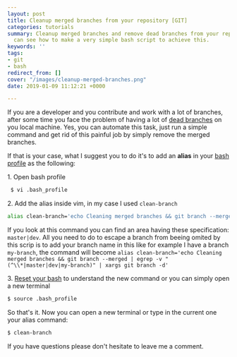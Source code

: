 ```yaml
---
layout: post
title: Cleanup merged branches from your repository [GIT]
categories: tutorials
summary: Cleanup merged branches and remove dead branches from your repository. You
  can see how to make a very simple bash script to achieve this.
keywords: ''
tags:
- git
- bash
redirect_from: []
cover: "/images/cleanup-merged-branches.png"
date: 2019-01-09 11:12:21 +0000

---
```

If you are a developer and you contribute and work with a lot of branches, after some time you face the problem of having a lot of [dead branches](https://stackoverflow.com/questions/27578521/git-remove-dead-branch-after-a-rebase) on you local machine. Yes, you can automate this task, just run a simple command and get rid of this painful job by simply remove the merged branches.

If that is your case, what I suggest you to do it's to add an **alias** in your [bash profile](https://www.quora.com/What-is-bash_profile-and-what-is-its-use) as the following:

1\. Open bash profile

```bash
 $ vi .bash_profile
```

2\. Add the alias inside vim, in my case I used `clean-branch`

```bash  
alias clean-branch='echo Cleaning merged branches && git branch --merged | egrep -v "(^\\*|master|dev)" | xargs git branch -d'
```

If you look at this command you can find an area having these specification: `master|dev`. All you need to do to escape a branch from beeing omited by this scrip is to add your branch name in this like for example I have a branch `my-branch`, the command will become `alias clean-branch='echo Cleaning merged branches && git branch --merged | egrep -v "(^\\*|master|dev|my-branch)" | xargs git branch -d'`

3\. [Reset your bash](https://stackoverflow.com/questions/4608187/how-to-reload-bash-profile-from-the-command-line) to understand the new command or you can simply open a new terminal

```bash
$ source .bash_profile
```

So that's it. Now you can open a new terminal or type in the current one your alias command:

```bash
$ clean-branch
```

If you have questions please don't hesitate to leave me a comment.
